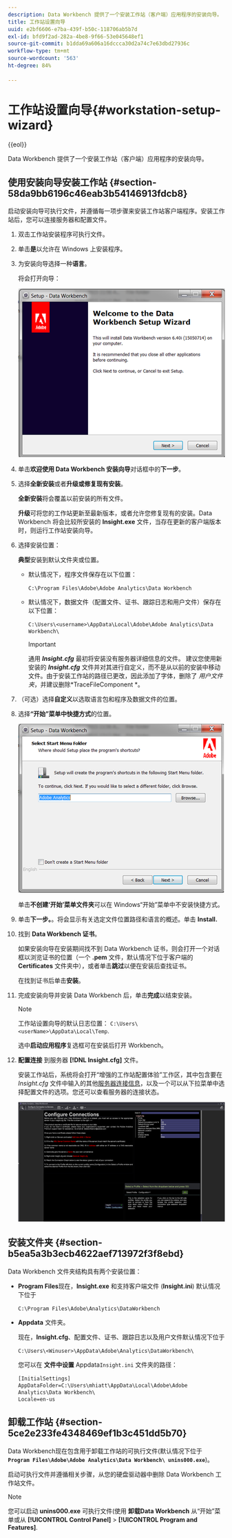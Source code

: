 ```yaml
---
description: Data Workbench 提供了一个安装工作站（客户端）应用程序的安装向导。
title: 工作站设置向导
uuid: e2bf6606-e7ba-439f-b50c-118706ab5b7d
exl-id: bfd9f2ad-282a-4be8-9f66-53e045648ef1
source-git-commit: b1dda69a606a16dccca30d2a74c7e63dbd27936c
workflow-type: tm+mt
source-wordcount: '563'
ht-degree: 84%

---
```


# 工作站设置向导{#workstation-setup-wizard}

{{eol}}

Data Workbench 提供了一个安装工作站（客户端）应用程序的安装向导。

## 使用安装向导安装工作站 {#section-58da9bb6196c46eab3b54146913fdcb8}

启动安装向导可执行文件，并遵循每一项步骤来安装工作站客户端程序。安装工作站后，您可以连接服务器和配置文件。

1. 双击工作站安装程序可执行文件。
1. 单击&#x200B;**是**&#x200B;以允许在 Windows 上安装程序。
1. 为安装向导选择一种&#x200B;**语言**。

   将会打开向导：

   ![](assets/6_4_workstation_wizard.png)

1. 单击&#x200B;**欢迎使用 Data Workbench 安装向导**&#x200B;对话框中的&#x200B;**下一步**。

1. 选择&#x200B;**全新安装**&#x200B;或者&#x200B;**升级或修复现有安装**。

   **全新安装**&#x200B;将会覆盖以前安装的所有文件。

   **升级**&#x200B;可将您的工作站更新至最新版本，或者允许您修复现有的安装。Data Workbench 将会比较所安装的 **Insight.exe** 文件，当存在更新的客户端版本时，则运行工作站安装向导。

1. 选择安装位置：

   **典型**&#x200B;安装到默认文件夹或位置。

   * 默认情况下，程序文件保存在以下位置：

      ```
      C:\Program Files\Adobe\Adobe Analytics\Data Workbench
      ```

   * 默认情况下，数据文件（配置文件、证书、跟踪日志和用户文件）保存在以下位置：

      ```
      C:\Users\<username>\AppData\Local\Adobe\Adobe Analytics\Data Workbench\
      ```

      >[!IMPORTANT]
      >
      >通用 ***Insight.cfg*** 最初将安装没有服务器详细信息的文件。 建议您使用新安装的 ***Insight.cfg*** 文件并对其进行自定义，而不是从以前的安装中移动文件。由于安装工作站的路径已更改，因此添加了字体，删除了 *用户文件夹*，并建议删除*TraceFileComponent *。

1. （可选）选择&#x200B;**自定义**&#x200B;以选取语言包和程序及数据文件的位置。
1. 选择&#x200B;**“开始”菜单中快捷方式**&#x200B;的位置。

   ![](assets/6_4_workstation_wizard_folder.png)

   单击&#x200B;**不创建‘开始’菜单文件夹**&#x200B;可以在 Windows“开始”菜单中不安装快捷方式。

1. 单击&#x200B;**下一步。**。将会显示有关选定文件位置路径和语言的概述。单击 **Install.**

1. 找到 **Data Workbench 证书**。

   如果安装向导在安装期间找不到 Data Workbench 证书，则会打开一个对话框以浏览证书的位置（一个 **.pem** 文件，默认情况下位于客户端的 **Certificates** 文件夹中），或者单击&#x200B;**跳过**&#x200B;以便在安装后查找证书。

   在找到证书后单击&#x200B;**安装**。

1. 完成安装向导并安装 Data Workbench 后，单击&#x200B;**完成**&#x200B;以结束安装。

   >[!NOTE]
   >
   >工作站设置向导的默认日志位置：  `C:\Users\<userName>\AppData\Local\Temp`.

   选中&#x200B;**启动应用程序**&#x200B;复选框可在安装后打开 Workbench。

1. **配置连接** 到服务器 **[!DNL Insight.cfg]** 文件。

   安装工作站后，系统将会打开“增强的工作站配置体验”工作区，其中包含要在 *Insight.cfg* 文件中输入的其他[服务器连接信息](/help/home/c-get-started/c-insght-config-param.md)，以及一个可以从下拉菜单中选择配置文件的选项。您还可以查看服务器的连接状态。

   ![](assets/6_4_workstation_install_conf_conn.png)

## 安装文件夹 {#section-b5ea5a3b3ecb4622aef713972f3f8ebd}

Data Workbench 文件夹结构具有两个安装位置：

* **Program Files**&#x200B;现在，**Insight.exe** 和支持客户端文件 (**Insight.ini**) 默认情况下位于 

   ```
   C:\Program Files\Adobe\Analytics\DataWorkbench
   ```

* **Appdata** 文件夹。

   现在，**Insight.cfg**、配置文件、证书、跟踪日志以及用户文件默认情况下位于 

   ```
   C:\Users\<Winuser>\AppData\Adobe\Analytics\DataWorkbench\ 
   ```

   您可以在 **文件中设置** Appdata`Insight.ini` 文件夹的路径：

   ```
   [InitialSettings] 
   AppDataFolder=C:\Users\mhiatt\AppData\Local\Adobe\Adobe Analytics\Data Workbench\ 
   Locale=en-us
   ```

## 卸载工作站 {#section-5ce2e233fe4348469ef1b3c451dd5b70}

Data Workbench现在包含用于卸载工作站的可执行文件(默认情况下位于 **`Program Files\Adobe\Adobe Analytics\Data Workbench\ unins000.exe`**)。

启动可执行文件并遵循相关步骤，从您的硬盘驱动器中删除 Data Workbench 工作站文件。

>[!NOTE]
>
>您可以启动 **unins000.exe** 可执行文件(使用 **卸载Data Workbench** 从“开始”菜单或从 **[!UICONTROL Control Panel]** > **[!UICONTROL Program and Features]**.
